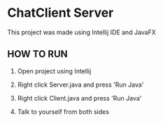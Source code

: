 # ChatClient Server

This project was made using Intellij IDE and JavaFX

## HOW TO RUN

1. Open project using Intellij

2. Right click Server.java and press 'Run Java'

3. Right click Client.java and press 'Run Java'

4. Talk to yourself from both sides
